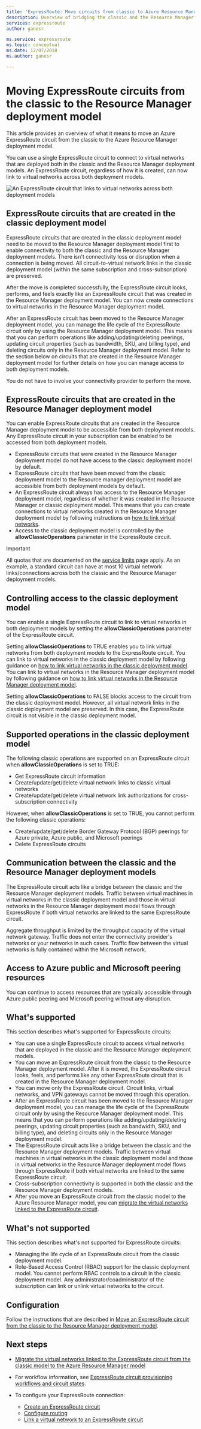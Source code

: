 ```yaml
---
title: 'ExpressRoute: Move circuits from classic to Azure Resource Manager'
description: Overview of bridging the classic and the Resource Manager deployment models.
services: expressroute
author: ganesr

ms.service: expressroute
ms.topic: conceptual
ms.date: 12/07/2018
ms.author: ganesr

---
```

# Moving ExpressRoute circuits from the classic to the Resource Manager deployment model
This article provides an overview of what it means to move an Azure ExpressRoute circuit from the classic to the Azure Resource Manager deployment model.

You can use a single ExpressRoute circuit to connect to virtual networks that are deployed both in the classic and the Resource Manager deployment models. An ExpressRoute circuit, regardless of how it is created, can now link to virtual networks across both deployment models.

![An ExpressRoute circuit that links to virtual networks across both deployment models](./media/expressroute-move/expressroute-move-1.png)

## ExpressRoute circuits that are created in the classic deployment model
ExpressRoute circuits that are created in the classic deployment model need to be moved to the Resource Manager deployment model first to enable connectivity to both the classic and the Resource Manager deployment models. There isn't connectivity loss or disruption when a connection is being moved. All circuit-to-virtual network links in the classic deployment model (within the same subscription and cross-subscription) are preserved.

After the move is completed successfully, the ExpressRoute circuit looks, performs, and feels exactly like an ExpressRoute circuit that was created in the Resource Manager deployment model. You can now create connections to virtual networks in the Resource Manager deployment model.

After an ExpressRoute circuit has been moved to the Resource Manager deployment model, you can manage the life cycle of the ExpressRoute circuit only by using the Resource Manager deployment model. This means that you can perform operations like adding/updating/deleting peerings, updating circuit properties (such as bandwidth, SKU, and billing type), and deleting circuits only in the Resource Manager deployment model. Refer to the section below on circuits that are created in the Resource Manager deployment model for further details on how you can manage access to both deployment models.

You do not have to involve your connectivity provider to perform the move.

## ExpressRoute circuits that are created in the Resource Manager deployment model
You can enable ExpressRoute circuits that are created in the Resource Manager deployment model to be accessible from both deployment models. Any ExpressRoute circuit in your subscription can be enabled to be accessed from both deployment models.

* ExpressRoute circuits that were created in the Resource Manager deployment model do not have access to the classic deployment model by default.
* ExpressRoute circuits that have been moved from the classic deployment model to the Resource manager deployment model are accessible from both deployment models by default.
* An ExpressRoute circuit always has access to the Resource Manager deployment model, regardless of whether it was created in the Resource Manager or classic deployment model. This means that you can create connections to virtual networks created in the Resource Manager deployment model by following instructions on [how to link virtual networks](expressroute-howto-linkvnet-arm.md).
* Access to the classic deployment model is controlled by the **allowClassicOperations** parameter in the ExpressRoute circuit.

> [!IMPORTANT]
> All quotas that are documented on the [service limits](../azure-subscription-service-limits.md) page apply. As an example, a standard circuit can have at most 10 virtual network links/connections across both the classic and the Resource Manager deployment models.
> 
> 

## Controlling access to the classic deployment model
You can enable a single ExpressRoute circuit to link to virtual networks in both deployment models by setting the **allowClassicOperations** parameter of the ExpressRoute circuit.

Setting **allowClassicOperations** to TRUE enables you to link virtual networks from both deployment models to the ExpressRoute circuit. You can link to virtual networks in the classic deployment model by following guidance on [how to link virtual networks in the classic deployment model](expressroute-howto-linkvnet-classic.md). You can link to virtual networks in the Resource Manager deployment model by following guidance on [how to link virtual networks in the Resource Manager deployment model](expressroute-howto-linkvnet-arm.md).

Setting **allowClassicOperations** to FALSE blocks access to the circuit from the classic deployment model. However, all virtual network links in the classic deployment model are preserved. In this case, the ExpressRoute circuit is not visible in the classic deployment model.

## Supported operations in the classic deployment model
The following classic operations are supported on an ExpressRoute circuit when **allowClassicOperations** is set to TRUE:

* Get ExpressRoute circuit information
* Create/update/get/delete virtual network links to classic virtual networks
* Create/update/get/delete virtual network link authorizations for cross-subscription connectivity

However, when **allowClassicOperations** is set to TRUE, you cannot perform the following classic operations:

* Create/update/get/delete Border Gateway Protocol (BGP) peerings for Azure private, Azure public, and Microsoft peerings
* Delete ExpressRoute circuits

## Communication between the classic and the Resource Manager deployment models
The ExpressRoute circuit acts like a bridge between the classic and the Resource Manager deployment models. Traffic between virtual machines in virtual networks in the classic deployment model and those in virtual networks in the Resource Manager deployment model flows through ExpressRoute if both virtual networks are linked to the same ExpressRoute circuit.

Aggregate throughput is limited by the throughput capacity of the virtual network gateway. Traffic does not enter the connectivity provider's networks or your networks in such cases. Traffic flow between the virtual networks is fully contained within the Microsoft network.

## Access to Azure public and Microsoft peering resources
You can continue to access resources that are typically accessible through Azure public peering and Microsoft peering without any disruption.  

## What's supported
This section describes what's supported for ExpressRoute circuits:

* You can use a single ExpressRoute circuit to access virtual networks that are deployed in the classic and the Resource Manager deployment models.
* You can move an ExpressRoute circuit from the classic to the Resource Manager deployment model. After it is moved, the ExpressRoute circuit looks, feels, and performs like any other ExpressRoute circuit that is created in the Resource Manager deployment model.
* You can move only the ExpressRoute circuit. Circuit links, virtual networks, and VPN gateways cannot be moved through this operation.
* After an ExpressRoute circuit has been moved to the Resource Manager deployment model, you can manage the life cycle of the ExpressRoute circuit only by using the Resource Manager deployment model. This means that you can perform operations like adding/updating/deleting peerings, updating circuit properties (such as bandwidth, SKU, and billing type), and deleting circuits only in the Resource Manager deployment model.
* The ExpressRoute circuit acts like a bridge between the classic and the Resource Manager deployment models. Traffic between virtual machines in virtual networks in the classic deployment model and those in virtual networks in the Resource Manager deployment model flows through ExpressRoute if both virtual networks are linked to the same ExpressRoute circuit.
* Cross-subscription connectivity is supported in both the classic and the Resource Manager deployment models.
* After you move an ExpressRoute circuit from the classic model to the Azure Resource Manager model, you can [migrate the virtual networks linked to the ExpressRoute circuit](expressroute-migration-classic-resource-manager.md).

## What's not supported
This section describes what's not supported for ExpressRoute circuits:

* Managing the life cycle of an ExpressRoute circuit from the classic deployment model.
* Role-Based Access Control (RBAC) support for the classic deployment model. You cannot perform RBAC controls to a circuit in the classic deployment model. Any administrator/coadministrator of the subscription can link or unlink virtual networks to the circuit.

## Configuration
Follow the instructions that are described in [Move an ExpressRoute circuit from the classic to the Resource Manager deployment model](expressroute-howto-move-arm.md).

## Next steps
* [Migrate the virtual networks linked to the ExpressRoute circuit from the classic model to the Azure Resource Manager model](expressroute-migration-classic-resource-manager.md)
* For workflow information, see [ExpressRoute circuit provisioning workflows and circuit states](expressroute-workflows.md).
* To configure your ExpressRoute connection:
  
  * [Create an ExpressRoute circuit](expressroute-howto-circuit-arm.md)
  * [Configure routing](expressroute-howto-routing-arm.md)
  * [Link a virtual network to an ExpressRoute circuit](expressroute-howto-linkvnet-arm.md)


